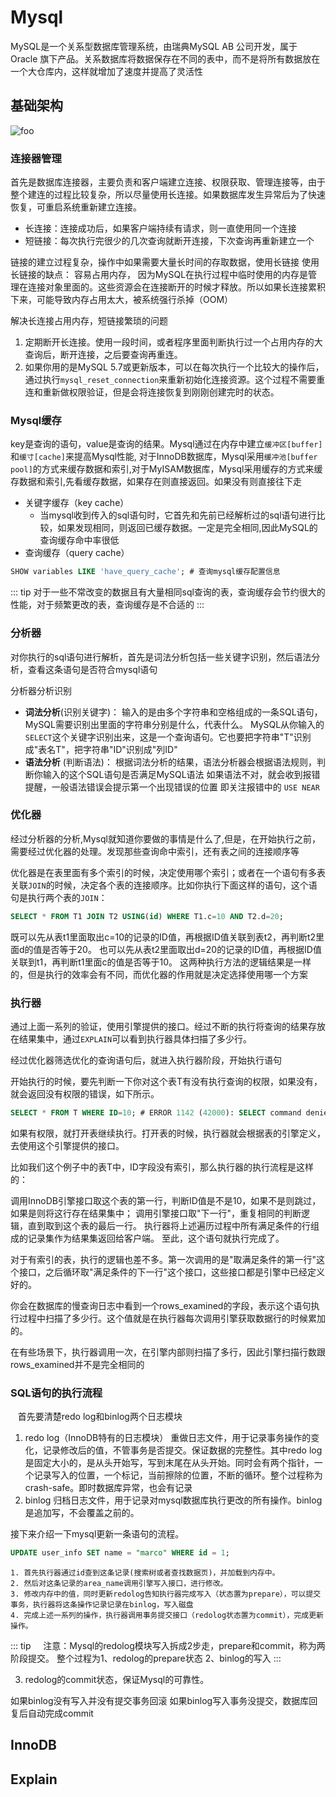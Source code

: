 # Mysql

MySQL是一个关系型数据库管理系统，由瑞典MySQL AB 公司开发，属于 Oracle 旗下产品。关系数据库将数据保存在不同的表中，而不是将所有数据放在一个大仓库内，这样就增加了速度并提高了灵活性

## 基础架构

<img :src="$withBase('/db/mysql/mysql-01.png')" alt="foo">

### 连接器管理

首先是数据库连接器，主要负责和客户端建立连接、权限获取、管理连接等，由于整个建连的过程比较复杂，所以尽量使用长连接。如果数据库发生异常后为了快速恢复，可重启系统重新建立连接。
- 长连接：连接成功后，如果客户端持续有请求，则一直使用同一个连接
- 短链接：每次执行完很少的几次查询就断开连接，下次查询再重新建立一个

链接的建立过程复杂，操作中如果需要大量长时间的存取数据，使用长链接
使用长链接的缺点：
容易占用内存， 因为MySQL在执行过程中临时使用的内存是管理在连接对象里面的。这些资源会在连接断开的时候才释放。所以如果长连接累积下来，可能导致内存占用太大，被系统强行杀掉（OOM）

解决长连接占用内存，短链接繁琐的问题

1. 定期断开长连接。使用一段时间，或者程序里面判断执行过一个占用内存的大查询后，断开连接，之后要查询再重连。
2. 如果你用的是MySQL 5.7或更新版本，可以在每次执行一个比较大的操作后，通过执行`mysql_reset_connection`来重新初始化连接资源。这个过程不需要重连和重新做权限验证，但是会将连接恢复到刚刚创建完时的状态。


### Mysql缓存

key是查询的语句，value是查询的结果。Mysql通过在内存中建立`缓冲区[buffer]`和`缓寸[cache]`来提高Mysql性能, 对于InnoDB数据库，Mysql采用`缓冲池[buffer pool]`的方式来缓存数据和索引,对于MyISAM数据库，Mysql采用缓存的方式来缓存数据和索引,先看缓存数据，如果存在则直接返回。如果没有则直接往下走

- 关键字缓存（key cache）
  - 当mysql收到传入的sql语句时，它首先和先前已经解析过的sql语句进行比较，如果发现相同，则返回已缓存数据。一定是完全相同,因此MySQL的查询缓存命中率很低
- 查询缓存（query cache）

```sql
SHOW variables LIKE 'have_query_cache'; # 查询mysql缓存配置信息
```

::: tip
对于一些不常改变的数据且有大量相同sql查询的表，查询缓存会节约很大的性能，对于频繁更改的表，查询缓存是不合适的
:::

### 分析器

对你执行的sql语句进行解析，首先是词法分析包括一些关键字识别，然后语法分析，查看这条语句是否符合mysql语句

分析器分析识别
- **词法分析**(识别关键字)：
  输入的是由多个字符串和空格组成的一条SQL语句，MySQL需要识别出里面的字符串分别是什么，代表什么。
  MySQL从你输入的`SELECT`这个关键字识别出来，这是一个查询语句。它也要把字符串"T"识别成"表名T"，把字符串"ID"识别成"列ID"
- **语法分析** (判断语法)：
  根据词法分析的结果，语法分析器会根据语法规则，判断你输入的这个SQL语句是否满足MySQL语法
  如果语法不对，就会收到报错提醒，一般语法错误会提示第一个出现错误的位置
  即关注报错中的 `USE NEAR`

### 优化器

经过分析器的分析,Mysql就知道你要做的事情是什么了,但是，在开始执行之前，需要经过优化器的处理。发现那些查询命中索引，还有表之间的连接顺序等

优化器是在表里面有多个索引的时候，决定使用哪个索引；或者在一个语句有多表关联`JOIN`的时候，决定各个表的连接顺序。比如你执行下面这样的语句，这个语句是执行两个表的`JOIN`：

```sql
SELECT * FROM T1 JOIN T2 USING(id) WHERE T1.c=10 AND T2.d=20;
```

既可以先从表t1里面取出c=10的记录的ID值，再根据ID值关联到表t2，再判断t2里面d的值是否等于20。
也可以先从表t2里面取出d=20的记录的ID值，再根据ID值关联到t1，再判断t1里面c的值是否等于10。
这两种执行方法的逻辑结果是一样的，但是执行的效率会有不同，而优化器的作用就是决定选择使用哪一个方案


### 执行器

通过上面一系列的验证，使用引擎提供的接口。经过不断的执行将查询的结果存放在结果集中，通过`EXPLAIN`可以看到执行器具体扫描了多少行。

经过优化器筛选优化的查询语句后，就进入执行器阶段，开始执行语句
 
开始执行的时候，要先判断一下你对这个表T有没有执行查询的权限，如果没有，就会返回没有权限的错误，如下所示。

```sql
SELECT * FROM T WHERE ID=10; # ERROR 1142 (42000): SELECT command denied to user 'b'@'localhost' for table 'T'
```

如果有权限，就打开表继续执行。打开表的时候，执行器就会根据表的引擎定义，去使用这个引擎提供的接口。

比如我们这个例子中的表T中，ID字段没有索引，那么执行器的执行流程是这样的：

调用InnoDB引擎接口取这个表的第一行，判断ID值是不是10，如果不是则跳过，如果是则将这行存在结果集中；
调用引擎接口取"下一行"，重复相同的判断逻辑，直到取到这个表的最后一行。
执行器将上述遍历过程中所有满足条件的行组成的记录集作为结果集返回给客户端。
至此，这个语句就执行完成了。

对于有索引的表，执行的逻辑也差不多。第一次调用的是"取满足条件的第一行"这个接口，之后循环取"满足条件的下一行"这个接口，这些接口都是引擎中已经定义好的。

你会在数据库的慢查询日志中看到一个rows_examined的字段，表示这个语句执行过程中扫描了多少行。这个值就是在执行器每次调用引擎获取数据行的时候累加的。

在有些场景下，执行器调用一次，在引擎内部则扫描了多行，因此引擎扫描行数跟rows_examined并不是完全相同的


### SQL语句的执行流程
  
首先要清楚redo log和binlog两个日志模块
 
1. redo log（InnoDB特有的日志模块） 重做日志文件，用于记录事务操作的变化，记录修改后的值，不管事务是否提交。保证数据的完整性。其中redo log是固定大小的，是从头开始写，写到末尾在从头开始。同时会有两个指针，一个记录写入的位置，一个标记，当前擦除的位置，不断的循环。整个过程称为crash-safe。即时数据库异常，也会有记录
2. binlog 归档日志文件，用于记录对mysql数据库执行更改的所有操作。binlog是追加写，不会覆盖之前的。

接下来介绍一下mysql更新一条语句的流程。

``` sql
UPDATE user_info SET name = "marco" WHERE id = 1;
```

    1. 首先执行器通过id查到这条记录(搜索树或者查找数据页)，并加载到内存中。
    2. 然后对这条记录的area_name调用引擎写入接口，进行修改。
    3. 修改内存中的值，同时更新redolog告知执行器完成写入（状态置为prepare），可以提交事务，执行器将这条操作记录记录在binlog，写入磁盘
    4. 完成上述一系列的操作，执行器调用事务提交接口（redolog状态置为commit），完成更新操作。

::: tip
    注意：Mysql的redolog模块写入拆成2步走，prepare和commit，称为两阶段提交。 整个过程为1、redolog的prepare状态 2、binlog的写入 
:::

3. redolog的commit状态，保证Mysql的可靠性。

如果binlog没有写入并没有提交事务回滚
如果binlog写入事务没提交，数据库回复后自动完成commit


## InnoDB

## Explain
